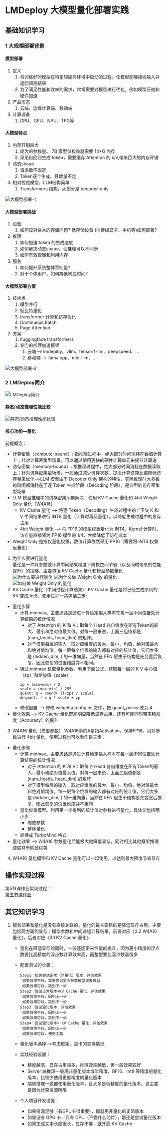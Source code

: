 # LMDeploy 大模型量化部署实践
## 基础知识学习
### 1 大规模部署背景
#### 模型部署
1. 定义
   1. 将训练好的模型在特定软硬件环境中启动的过程，使模型能够接收输入并返回预测结果
   2. 为了满足性能和效率的需求，常常需要对模型进行优化，例如模型压缩和硬件加速
2. 产品形态
   1. 云端、边缘计算端、移动端
3. 计算设备
   1. CPU、GPU、NPU、TPG等
#### 大模型特点
1. 内存开销巨大
   1. 庞大的参数量。 7B 模型仅权重就需要 14+G 内存
   2. 采用自回归生成 token，需要缓存 Attention 的 k/v,带来巨大的内存开销
2. 动态shape
   1. 请求数不固定
   2. Token逐个生成、且数量不定
3. 相对视觉模型，LLM结构简单
   1. Transformers 结构，大部分是 decoder-only  

![大模型部署-1](https://github.com/sokolo05/Scholar_PuYu/blob/main/01.%E8%AF%BE%E7%A8%8B%E4%BD%9C%E4%B8%9A/%E5%9B%BE%E7%89%87/%E7%AC%AC5%E8%8A%82%E8%AF%BE/%E5%A4%A7%E6%A8%A1%E5%9E%8B%E9%83%A8%E7%BD%B2%E8%83%8C%E6%99%AF-1.png)
#### 大模型部署挑战
1. 设备
   1. 如何应对巨大的存储问题? 低存储设备 (消费级显卡、手机等)如何部署?
2. 推理
   1. 如何加速 token 的生成速度
   2. 如何解决动态shape，让推理可以不间断
   3. 如何有效管理和利用内存
3. 服务
   1. 如何提升系统整体吞吐量?
   2. 对于个体用户，如何降低响应时间?
#### 大模型部署方案
1. 技术点
   1. 模型并行
   2. 低比特量化
   3. transformer 计算和访存优化
   4. Continuous Batch
   5. Page Attention
2. 方案
   1. huggingface transformers
   2. 专门的推理加速框架
      1. 云端——> lmdeploy、vllm、tensorrt-Ilm、deepspeed、...
      2. 移动端——> llama.cpp、mlc-Illm、...  

![大模型部署-2](https://github.com/sokolo05/Scholar_PuYu/blob/main/01.%E8%AF%BE%E7%A8%8B%E4%BD%9C%E4%B8%9A/%E5%9B%BE%E7%89%87/%E7%AC%AC5%E8%8A%82%E8%AF%BE/%E5%A4%A7%E6%A8%A1%E5%9E%8B%E9%83%A8%E7%BD%B2%E8%83%8C%E6%99%AF-2.png)
### 2 LMDeploy简介
![LMDeploy简介](https://github.com/sokolo05/Scholar_PuYu/blob/main/01.%E8%AF%BE%E7%A8%8B%E4%BD%9C%E4%B8%9A/%E5%9B%BE%E7%89%87/%E7%AC%AC5%E8%8A%82%E8%AF%BE/LMDeploy%E7%AE%80%E4%BB%8B.png)  
#### 静态/动态推理性能比较
![静态/动态推理性能比较](https://github.com/sokolo05/Scholar_PuYu/blob/main/01.%E8%AF%BE%E7%A8%8B%E4%BD%9C%E4%B8%9A/%E5%9B%BE%E7%89%87/%E7%AC%AC5%E8%8A%82%E8%AF%BE/%E6%8E%A8%E7%90%86%E6%80%A7%E8%83%BD%E6%AF%94%E8%BE%83.png)  
#### 核心功能—量化
前提概念：
- 计算密集（compute-bound）: 指推理过程中，绝大部分时间消耗在数值计算上；针对计算密集型场景，可以通过使用更快的硬件计算单元来提升计算速
- 访存密集（memory-bound）: 指推理过程中，绝大部分时间消耗在数据读取上；针对访存密集型场景，一般通过减少访存次数、提高计算访存比或降低访存量来优化——>LLM 模型由于 Decoder Only 架构的特性，实际推理时大多数的时间都消耗在了逐 Token 生成阶段（Decoding 阶段），是典型的访存密集型场景
- LLM 模型推理中的访存密集问题解决：使用 KV Cache 量化和 4bit Weight Only 量化（W4A16）
  - KV Cache 量化 ——> 将逐 Token（Decoding）生成过程中的上下文 K 和 V 中间结果进行 INT8 量化（计算时再反量化），以降低生成过程中的显存占用
  - 4bit Weight 量化 ——> 将 FP16 的模型权重量化为 INT4，Kernel 计算时，访存量直接降为 FP16 模型的 1/4，大幅降低了访存成本
- Weight Only 是指仅量化权重，数值计算依然采用 FP16（需要将 INT4 权重反量化）  
1. 为什么要进行量化  
  量化是一种以参数或计算中间结果精度下降换空间节省（以及同时带来的性能提升）的策略，主要包括 KV Cache 量化和模型参数量化  
  ![为什么要进行量化](https://github.com/sokolo05/Scholar_PuYu/blob/main/01.%E8%AF%BE%E7%A8%8B%E4%BD%9C%E4%B8%9A/%E5%9B%BE%E7%89%87/%E7%AC%AC5%E8%8A%82%E8%AF%BE/%E6%A0%B8%E5%BF%83%E9%87%8F%E5%8C%96-1.png)
  ![为什么做 Weight Only 的量化](https://github.com/sokolo05/Scholar_PuYu/blob/main/01.%E8%AF%BE%E7%A8%8B%E4%BD%9C%E4%B8%9A/%E5%9B%BE%E7%89%87/%E7%AC%AC5%E8%8A%82%E8%AF%BE/%E6%A0%B8%E5%BF%83%E9%87%8F%E5%8C%96-2.png)
  ![如何做 Weight Only 的量化](https://github.com/sokolo05/Scholar_PuYu/blob/main/01.%E8%AF%BE%E7%A8%8B%E4%BD%9C%E4%B8%9A/%E5%9B%BE%E7%89%87/%E7%AC%AC5%E8%8A%82%E8%AF%BE/%E6%A0%B8%E5%BF%83%E9%87%8F%E5%8C%96-3.png)
2. KV Cache 量化（中间过程计算结果）
   KV Cache 量化是将已经生成序列的 KV 变成 Int8，使用过程一共包括三步:
  - 量化步骤
    - 计算 minmax。主要思路是通过计算给定输入样本在每一层不同位置处计算结果的统计情况
      - 对于 Attention 的 K 和 V：取每个 Head 各自维度在所有Token的最大、最小和绝对值最大值。对每一层来说，上面三组值都是 (num_heads, head_dim) 的矩阵。
      - 对于模型每层的输入：取对应维度的最大、最小、均值、绝对值最大和绝对值均值。每一层每个位置的输入都有对应的统计值，它们大多是 (hidden_dim, ) 的一维向量，当然在 FFN 层由于结构是先变宽后恢复，因此恢复的位置维度并不相同。 
    - 通过 minmax 获取量化参数。利用下面公式，获取每一层的 K V 中心值（zp）和缩放值（scale）  
      ```
      zp = (min+max) / 2
      scale = (max-min) / 255
      quant: q = round( (f-zp) / scale)
      dequant: f = q * scale + zp
      ```
    - 修改配置 —> 修改 weights/config.ini 文件，把 quant_policy 改为 4 
  - 量化效果 —> KV Cache 量化既能明显降低显存占用，还有可能同时带来精准度（Accuracy）的提升
3. W4A16 量化（模型参数）
  W4A16中的A是指Activation，保持FP16，只对参数进行 4bit 量化。使用过程也可以看作是三步：
  - 量化步骤
    - 计算 minmax。主要思路是通过计算给定输入样本在每一层不同位置处计算结果的统计情况
      - 对于 Attention 的 K 和 V：取每个 Head 各自维度在所有Token的最大、最小和绝对值最大值。对每一层来说，上面三组值都是 (num_heads, head_dim) 的矩阵
      - 对于模型每层的输入：取对应维度的最大、最小、均值、绝对值最大和绝对值均值。每一层每个位置的输入都有对应的统计值，它们大多是 (hidden_dim, ) 的一维向量，当然在 FFN 层由于结构是先变宽后恢复，因此恢复的位置维度并不相同
    - 量化权重模型。利用第一步得到的统计值对参数进行量化，具体又包括两小步：
      - 缩放参数
      - 整体量化
    - 转换成 TurboMind 格式
  - 量化效果 —> W4A16 参数量化后能极大地降低显存，同时相比其他框架推理速度具有明显优势
4. W4A16 量化模型和 KV Cache 量化可以一起使用，以达到最大限度节省显存
## 操作实现过程
第5节课作业实现过程：  
[第五节课作业](https://github.com/sokolo05/Scholar_PuYu/blob/main/01.%E8%AF%BE%E7%A8%8B%E4%BD%9C%E4%B8%9A/%E7%AC%AC5%E8%8A%82_%E4%BD%9C%E4%B8%9A.md)
## 其它知识学习
1. 服务部署和量化是没有直接关联的，量化的最主要目的是降低显存占用，主要包括两方面的显存：模型参数和中间过程计算结果。前者对应《3.2 W4A16 量化》，后者对应《3.1 KV Cache 量化》
    - 量化在降低显存的同时，一般还能带来性能的提升，因为更小精度的浮点数要比高精度的浮点数计算效率高，而整型要比浮点数高很多
    - 配置测试的步骤：
       ```
       Step1：优先尝试正常（非量化）版本，评估效果
        如果效果不行，需要尝试更大参数模型或者微调
        如果效果可以，跳到下一步
       Step2：尝试正常版本+KV Cache 量化，评估效果
        如果效果不行，回到上一步
        如果效果可以，跳到下一步
       Step3：尝试量化版本，评估效果
        如果效果不行，回到上一步
        如果效果可以，跳到下一步
       Step4：尝试量化版本+ KV Cache 量化，评估效果
        如果效果不行，回到上一步
        如果效果可以，使用方案
       ```
     - 量化版本选择——>考虑框架、显卡的支持情况
     - 实践经验设置：
        - 精度越高，显存占用越多，推理效率越低，但一般效果较好
        - Server 端推理一般用非量化版本或半精度、BF16、Int8 等精度的量化版本，比较少使用更低精度的量化版本
        - 端侧推理一般都使用量化版本，且大多是低精度的量化版本。这主要是因为计算资源所限  
  
     -  个人项目开发设置：
        - 如果资源足够（有GPU卡很重要），那就用非量化的正常版本
        - 如果没有 GPU 卡，只有 CPU（不管什么芯片），那还是尝试量化版本
        - 如果生成文本长度很长，显存不够，就开启 KV Cache
